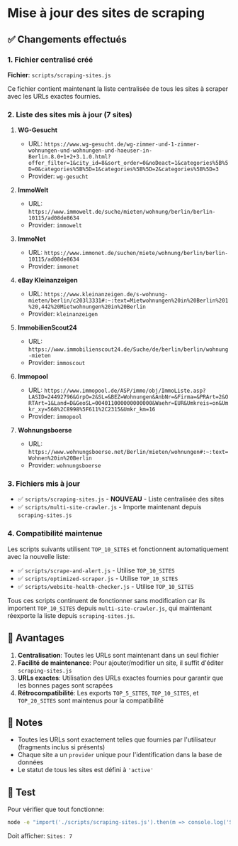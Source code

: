 # Mise à jour des sites de scraping

## ✅ Changements effectués

### 1. Fichier centralisé créé
**Fichier**: `scripts/scraping-sites.js`

Ce fichier contient maintenant la liste centralisée de tous les sites à scraper avec les URLs exactes fournies.

### 2. Liste des sites mis à jour (7 sites)

1. **WG-Gesucht**
   - URL: `https://www.wg-gesucht.de/wg-zimmer-und-1-zimmer-wohnungen-und-wohnungen-und-haeuser-in-Berlin.8.0+1+2+3.1.0.html?offer_filter=1&city_id=8&sort_order=0&noDeact=1&categories%5B%5D=0&categories%5B%5D=1&categories%5B%5D=2&categories%5B%5D=3`
   - Provider: `wg-gesucht`

2. **ImmoWelt**
   - URL: `https://www.immowelt.de/suche/mieten/wohnung/berlin/berlin-10115/ad08de8634`
   - Provider: `immowelt`

3. **ImmoNet**
   - URL: `https://www.immonet.de/suchen/miete/wohnung/berlin/berlin-10115/ad08de8634`
   - Provider: `immonet`

4. **eBay Kleinanzeigen**
   - URL: `https://www.kleinanzeigen.de/s-wohnung-mieten/berlin/c203l3331#:~:text=Mietwohnungen%20in%20Berlin%201%20,442%20Mietwohnungen%20in%20Berlin`
   - Provider: `kleinanzeigen`

5. **ImmobilienScout24**
   - URL: `https://www.immobilienscout24.de/Suche/de/berlin/berlin/wohnung-mieten`
   - Provider: `immoscout`

6. **Immopool**
   - URL: `https://www.immopool.de/ASP/immo/obj/ImmoListe.asp?LASID=24492796&GrpO=2&SL=&BEZ=Wohnungen&AnbNr=&Firma=&PRArt=2&ORTArt=1&Land=D&GeoSL=004011000000000000&Waehr=EUR&Umkreis=on&Umkr_xy=568%2C8998%5F611%2C2315&Umkr_km=16`
   - Provider: `immopool`

7. **Wohnungsboerse**
   - URL: `https://www.wohnungsboerse.net/Berlin/mieten/wohnungen#:~:text=Wohnen%20in%20Berlin`
   - Provider: `wohnungsboerse`

### 3. Fichiers mis à jour

- ✅ `scripts/scraping-sites.js` - **NOUVEAU** - Liste centralisée des sites
- ✅ `scripts/multi-site-crawler.js` - Importe maintenant depuis `scraping-sites.js`

### 4. Compatibilité maintenue

Les scripts suivants utilisent `TOP_10_SITES` et fonctionnent automatiquement avec la nouvelle liste:

- ✅ `scripts/scrape-and-alert.js` - Utilise `TOP_10_SITES`
- ✅ `scripts/optimized-scraper.js` - Utilise `TOP_10_SITES`
- ✅ `scripts/website-health-checker.js` - Utilise `TOP_10_SITES`

Tous ces scripts continuent de fonctionner sans modification car ils importent `TOP_10_SITES` depuis `multi-site-crawler.js`, qui maintenant réexporte la liste depuis `scraping-sites.js`.

## 🎯 Avantages

1. **Centralisation**: Toutes les URLs sont maintenant dans un seul fichier
2. **Facilité de maintenance**: Pour ajouter/modifier un site, il suffit d'éditer `scraping-sites.js`
3. **URLs exactes**: Utilisation des URLs exactes fournies pour garantir que les bonnes pages sont scrapées
4. **Rétrocompatibilité**: Les exports `TOP_5_SITES`, `TOP_10_SITES`, et `TOP_20_SITES` sont maintenus pour la compatibilité

## 📝 Notes

- Toutes les URLs sont exactement telles que fournies par l'utilisateur (fragments inclus si présents)
- Chaque site a un `provider` unique pour l'identification dans la base de données
- Le statut de tous les sites est défini à `'active'`

## 🧪 Test

Pour vérifier que tout fonctionne:

```bash
node -e "import('./scripts/scraping-sites.js').then(m => console.log('Sites:', m.SCRAPING_SITES.length));"
```

Doit afficher: `Sites: 7`

